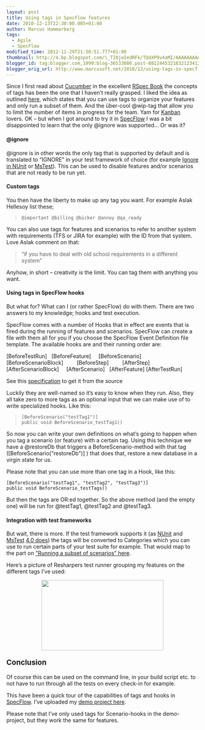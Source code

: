 ```yaml
---
layout: post
title: Using tags in SpecFlow features
date: 2010-12-13T22:30:00.005+01:00
author: Marcus Hammarberg
tags:
  - Agile
  - SpecFlow
modified_time: 2012-11-29T21:50:51.777+01:00
thumbnail: http://4.bp.blogspot.com/\_TI0jeIedRFk/TQdXP9v4aMI/AAAAAAAAAqE/2ub9D7gAH3M/s72-c/reshaper+showing+features+with+tags+as+categories.png
blogger_id: tag:blogger.com,1999:blog-36533086.post-8822445321832123412
blogger_orig_url: http://www.marcusoft.net/2010/12/using-tags-in-specflow-features.html
---
```



<div dir="ltr" style="text-align: left;" trbidi="on">

Since I first read about
<a href="https://github.com/aslakhellesoy/cucumber/wiki"
target="_blank">Cucumber</a> in the excellent
<a href="http://www.pragprog.com/titles/achbd/the-rspec-book"
target="_blank">RSpec Book</a> the concepts of tags has been the one
that I haven’t really grasped. I liked the idea as outlined
<a href="https://github.com/aslakhellesoy/cucumber/wiki/Tags"
target="_blank">here</a>, which states that you can use tags to organize
your features and only run a subset of them. And the über-cool @wip-tag
that allow you to limit the number of items in progress for the team.
Yam for <a
href="http://www.marcusoft.net/2009/11/kanban-example-by-henrik-kniberg.html"
target="_blank">Kanban</a> lovers.
OK – but when I got around to try it in
<a href="http://www.specflow.org/" target="_blank">SpecFlow</a> I was a
bit disappointed to learn that the only @ignore was supported… Or was
it?

#### @ignore

@ignore is in other words the only tag that is supported by default and
is translated to “IGNORE” in your test framework of choice (for example
<a href="http://www.nunit.org/index.php?p=ignore&amp;r=2.4"
target="_blank">Ignore in NUnit</a> or <a
href="http://msdn.microsoft.com/en-us/library/ms182457(v=vs.80).aspx#UsingIgnoreAttribute"
target="_blank">MsTest</a>).
This can be used to disable features and/or scenarios that are not ready
to be run yet.

#### Custom tags

You then have the liberty to make up any tag you want. For example Aslak
Hellesoy list these;

>     @important @billing @bicker @annoy @qa_ready

You can also use tags for features and scenarios to refer to another
system with requirements (TFS or JIRA for example) with the ID from that
system. Love Aslak comment on that:

> “if you have to deal with old school requirements in a different
> system”

Anyhow, in short – creativity is the limit. You can tag them with
anything you want.

#### Using tags in SpecFlow hooks

But what for? What can I (or rather SpecFlow) do with them. There are
two answers to my knowledge; hooks and test execution.

SpecFlow comes with a number of Hooks that in effect are events that is
fired during the running of features and scenarios. SpecFlow can create
a file with them all for you if you choose the SpecFlow Event Definition
file template. The available hooks are and their running order are:

\[BeforeTestRun\]
  \[BeforeFeature\]
    \[BeforeScenario\]
      \[BeforeScenarioBlock\]
        \[BeforeStep\]
        \[AfterStep\]
      \[AfterScenarioBlock\]
    \[AfterScenario\]
  \[AfterFeature\]
\[AfterTestRun\]

See this <a
href="https://github.com/techtalk/SpecFlow/blob/master/Tests/FeatureTests/BeforeAfterHooks/BeforeAfterHooks.feature"
target="_blank">specification</a> to get it from the source

Luckily they are well-named so it’s easy to know when they run.
Also, they all take zero to more tags as an optional input that we can
make use of to write specialized hooks. Like this:

> ``` brush:
> [BeforeScenario("testTag1")]
> public void BeforeScenario_testTag1()
> ```

So now you can write your own definitions on what’s going to happen when
you tag a scenario (or feature) with a certain tag. Using this technique
we have a @restoreDb that triggers a BeforeScenario-method with that tag
(\[BeforeScenario("restoreDb")\] ) that does that, restore a new
database in a virgin state for us.

Please note that you can use more than one tag in a Hook, like this:

``` brush:
[BeforeScenario("testTag1", "testTag2", "testTag3")]
public void BeforeScenario_testTags()
```

But then the tags are OR:ed together. So the above method (and the empty
one) will be run for @testTag1, @testTag2 and @testTag3.

#### Integration with test frameworks

But wait, there is more. If the test framework supports it (as
<a href="http://www.nunit.org/index.php?p=category&amp;r=2.2"
target="_blank">NUnit</a> and
<a href="http://msdn.microsoft.com/en-us/library/ms182489.aspx#category"
target="_blank">MsTest</a> <a
href="http://groups.google.com/group/specflow/browse_thread/thread/5e15853e59f8219e/baaec86e7ed8da6a?lnk=gst&amp;q=tags+mstest#baaec86e7ed8da6a"
target="_blank">4.0 does</a>) the tags will be converted to Categories
which you can use to run certain parts of your test suite for example.
That would map to the part on
<a href="https://github.com/aslakhellesoy/cucumber/wiki/Tags"
target="_blank">"Running a subset of scenarios” here</a>.

Here’s a picture of Resharpers test runner grouping my features on the
different tags I’ve used:

<div class="separator" style="clear: both; text-align: center;">

<a
href="http://4.bp.blogspot.com/_TI0jeIedRFk/TQdXP9v4aMI/AAAAAAAAAqE/2ub9D7gAH3M/s1600/reshaper+showing+features+with+tags+as+categories.png"
data-imageanchor="1" style="margin-left: 1em; margin-right: 1em;"><img
src="http://4.bp.blogspot.com/_TI0jeIedRFk/TQdXP9v4aMI/AAAAAAAAAqE/2ub9D7gAH3M/s320/reshaper+showing+features+with+tags+as+categories.png"
data-border="0" width="320" height="184" /></a>

</div>

#### <span style="font-size: 19px; font-weight: bold;">Conclusion

Of course this can be used on the command line, in your build script
etc. to not have to run through all the tests on every check-in for
example.

This have been a quick tour of the capabilities of tags and hooks in
<a href="http://www.specflow.org/" target="_blank">SpecFlow</a>. I’ve
uploaded my <a href="https://github.com/marcusoftnet/DemoSpecFlowTags"
target="_blank">demo project here</a>.

Please note that I’ve only used tags for Scenario-hooks in the
demo-project, but they work the same for features.

</div>
